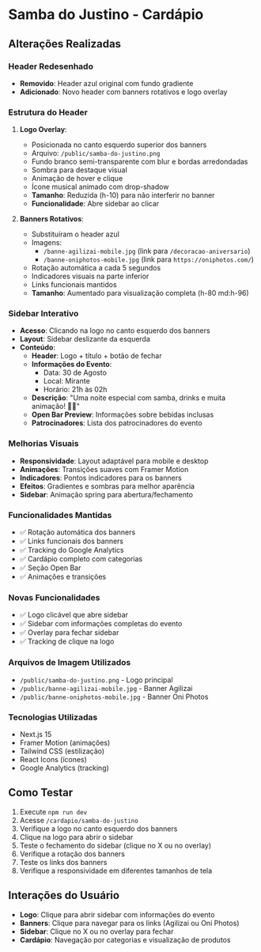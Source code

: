 # Samba do Justino - Cardápio

## Alterações Realizadas

### Header Redesenhado
- **Removido**: Header azul original com fundo gradiente
- **Adicionado**: Novo header com banners rotativos e logo overlay

### Estrutura do Header
1. **Logo Overlay**: 
   - Posicionada no canto esquerdo superior dos banners
   - Arquivo: `/public/samba-do-justino.png`
   - Fundo branco semi-transparente com blur e bordas arredondadas
   - Sombra para destaque visual
   - Animação de hover e clique
   - Ícone musical animado com drop-shadow
   - **Tamanho**: Reduzida (h-10) para não interferir no banner
   - **Funcionalidade**: Abre sidebar ao clicar

2. **Banners Rotativos**:
   - Substituíram o header azul
   - Imagens: 
     - `/banne-agilizai-mobile.jpg` (link para `/decoracao-aniversario`)
     - `/banne-oniphotos-mobile.jpg` (link para `https://oniphotos.com/`)
   - Rotação automática a cada 5 segundos
   - Indicadores visuais na parte inferior
   - Links funcionais mantidos
   - **Tamanho**: Aumentado para visualização completa (h-80 md:h-96)

### Sidebar Interativo
- **Acesso**: Clicando na logo no canto esquerdo dos banners
- **Layout**: Sidebar deslizante da esquerda
- **Conteúdo**:
  - **Header**: Logo + título + botão de fechar
  - **Informações do Evento**:
    - Data: 30 de Agosto
    - Local: Mirante
    - Horário: 21h às 02h
  - **Descrição**: "Uma noite especial com samba, drinks e muita animação! 🎵✨"
  - **Open Bar Preview**: Informações sobre bebidas inclusas
  - **Patrocinadores**: Lista dos patrocinadores do evento

### Melhorias Visuais
- **Responsividade**: Layout adaptável para mobile e desktop
- **Animações**: Transições suaves com Framer Motion
- **Indicadores**: Pontos indicadores para os banners
- **Efeitos**: Gradientes e sombras para melhor aparência
- **Sidebar**: Animação spring para abertura/fechamento

### Funcionalidades Mantidas
- ✅ Rotação automática dos banners
- ✅ Links funcionais dos banners
- ✅ Tracking do Google Analytics
- ✅ Cardápio completo com categorias
- ✅ Seção Open Bar
- ✅ Animações e transições

### Novas Funcionalidades
- ✅ Logo clicável que abre sidebar
- ✅ Sidebar com informações completas do evento
- ✅ Overlay para fechar sidebar
- ✅ Tracking de clique na logo

### Arquivos de Imagem Utilizados
- `/public/samba-do-justino.png` - Logo principal
- `/public/banne-agilizai-mobile.jpg` - Banner Agilizai
- `/public/banne-oniphotos-mobile.jpg` - Banner Oni Photos

### Tecnologias Utilizadas
- Next.js 15
- Framer Motion (animações)
- Tailwind CSS (estilização)
- React Icons (ícones)
- Google Analytics (tracking)

## Como Testar
1. Execute `npm run dev`
2. Acesse `/cardapio/samba-do-justino`
3. Verifique a logo no canto esquerdo dos banners
4. Clique na logo para abrir o sidebar
5. Teste o fechamento do sidebar (clique no X ou no overlay)
6. Verifique a rotação dos banners
7. Teste os links dos banners
8. Verifique a responsividade em diferentes tamanhos de tela

## Interações do Usuário
- **Logo**: Clique para abrir sidebar com informações do evento
- **Banners**: Clique para navegar para os links (Agilizai ou Oni Photos)
- **Sidebar**: Clique no X ou no overlay para fechar
- **Cardápio**: Navegação por categorias e visualização de produtos


